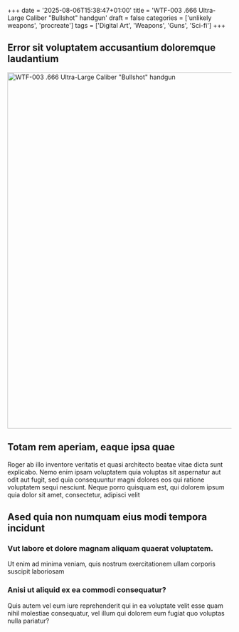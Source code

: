 +++
date = '2025-08-06T15:38:47+01:00'
title = 'WTF-003 .666 Ultra-Large Caliber "Bullshot" handgun'
draft = false
categories = ['unlikely weapons', 'procreate']
tags = ['Digital Art', 'Weapons', 'Guns', 'Sci-fi']
+++
## Error sit voluptatem accusantium doloremque laudantium
<a data-flickr-embed="true" data-footer="true" href="https://www.flickr.com/photos/mydoghasnonose/54171262805/in/album-72157710194279536" title="WTF-003 .666 Ultra-Large Caliber &quot;Bullshot&quot; handgun"><img src="https://live.staticflickr.com/65535/54171262805_e9f1c203b2_c.jpg" width="800" height="800" alt="WTF-003 .666 Ultra-Large Caliber &quot;Bullshot&quot; handgun"/></a><script async src="//embedr.flickr.com/assets/client-code.js" charset="utf-8"></script>

## Totam rem aperiam, eaque ipsa quae
Roger ab illo inventore veritatis et quasi architecto beatae vitae dicta sunt explicabo. Nemo enim ipsam voluptatem quia voluptas sit aspernatur aut odit aut fugit, sed quia consequuntur magni dolores eos qui ratione voluptatem sequi nesciunt. Neque porro quisquam est, qui dolorem ipsum quia dolor sit amet, consectetur, adipisci velit
## Ased quia non numquam eius modi tempora incidunt
### Vut labore et dolore magnam aliquam quaerat voluptatem.
Ut enim ad minima veniam, quis nostrum exercitationem ullam corporis suscipit laboriosam
### Anisi ut aliquid ex ea commodi consequatur?
Quis autem vel eum iure reprehenderit qui in ea voluptate velit esse quam nihil molestiae consequatur, vel illum qui dolorem eum fugiat quo voluptas nulla pariatur?